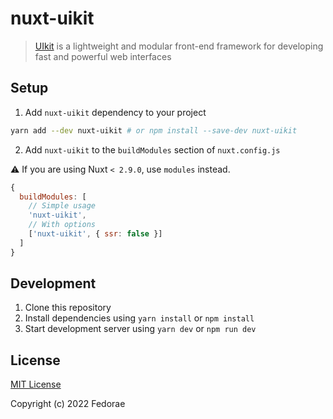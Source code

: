 # nuxt-uikit

> [UIkit](https://github.com/uikit/uikit) is a lightweight and modular front-end framework for developing fast and powerful web interfaces


## Setup

1. Add `nuxt-uikit` dependency to your project

```bash
yarn add --dev nuxt-uikit # or npm install --save-dev nuxt-uikit
```

2. Add `nuxt-uikit` to the `buildModules` section of `nuxt.config.js`


:warning: If you are using Nuxt `< 2.9.0`, use `modules` instead.

```js
{
  buildModules: [
    // Simple usage
    'nuxt-uikit',
    // With options
    ['nuxt-uikit', { ssr: false }]
  ]
}
```

## Development

1. Clone this repository
2. Install dependencies using `yarn install` or `npm install`
3. Start development server using `yarn dev` or `npm run dev`

## License

[MIT License](./LICENSE)

Copyright (c) 2022 Fedorae